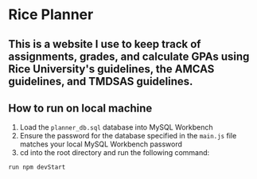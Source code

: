 # Rice Planner
This is a website I use to keep track of assignments, grades, and calculate GPAs using Rice University's guidelines, the AMCAS guidelines, and TMDSAS guidelines.
---
## How to run on local machine
1) Load the ```planner_db.sql``` database into MySQL Workbench
2) Ensure the password for the database specified in the ```main.js``` file matches your local MySQL Workbench password
3) cd into the root directory and run the following command:
```
run npm devStart
```
